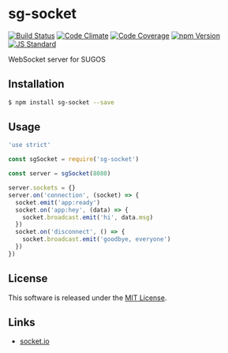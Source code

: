 sg-socket
==========

<!---
This file is generated by ape-tmpl. Do not update manually.
--->

<!-- Badge Start -->
<a name="badges"></a>

[![Build Status][bd_travis_shield_url]][bd_travis_url]
[![Code Climate][bd_codeclimate_shield_url]][bd_codeclimate_url]
[![Code Coverage][bd_codeclimate_coverage_shield_url]][bd_codeclimate_url]
[![npm Version][bd_npm_shield_url]][bd_npm_url]
[![JS Standard][bd_standard_shield_url]][bd_standard_url]

[bd_repo_url]: https://github.com/realglobe-Inc/sg-socket
[bd_travis_url]: http://travis-ci.org/realglobe-Inc/sg-socket
[bd_travis_shield_url]: http://img.shields.io/travis/realglobe-Inc/sg-socket.svg?style=flat
[bd_license_url]: https://github.com/realglobe-Inc/sg-socket/blob/master/LICENSE
[bd_codeclimate_url]: http://codeclimate.com/github/realglobe-Inc/sg-socket
[bd_codeclimate_shield_url]: http://img.shields.io/codeclimate/github/realglobe-Inc/sg-socket.svg?style=flat
[bd_codeclimate_coverage_shield_url]: http://img.shields.io/codeclimate/coverage/github/realglobe-Inc/sg-socket.svg?style=flat
[bd_gemnasium_url]: https://gemnasium.com/realglobe-Inc/sg-socket
[bd_gemnasium_shield_url]: https://gemnasium.com/realglobe-Inc/sg-socket.svg
[bd_npm_url]: http://www.npmjs.org/package/sg-socket
[bd_npm_shield_url]: http://img.shields.io/npm/v/sg-socket.svg?style=flat
[bd_standard_url]: http://standardjs.com/
[bd_standard_shield_url]: https://img.shields.io/badge/code%20style-standard-brightgreen.svg

<!-- Badge End -->


<!-- Description Start -->
<a name="description"></a>

WebSocket server for SUGOS

<!-- Description End -->


<!-- Overview Start -->
<a name="overview"></a>



<!-- Overview End -->


<!-- Sections Start -->
<a name="sections"></a>

<!-- Section from "doc/guides/01.Installation.md.hbs" Start -->

<a name="section-doc-guides-01-installation-md"></a>
Installation
-----

```bash
$ npm install sg-socket --save
```


<!-- Section from "doc/guides/01.Installation.md.hbs" End -->

<!-- Section from "doc/guides/02.Usage.md.hbs" Start -->

<a name="section-doc-guides-02-usage-md"></a>
Usage
---------

```javascript
'use strict'

const sgSocket = require('sg-socket')

const server = sgSocket(8080)

server.sockets = {}
server.on('connection', (socket) => {
  socket.emit('app:ready')
  socket.on('app:hey', (data) => {
    socket.broadcast.emit('hi', data.msg)
  })
  socket.on('disconnect', () => {
    socket.broadcast.emit('goodbye, everyone')
  })
})

```


<!-- Section from "doc/guides/02.Usage.md.hbs" End -->


<!-- Sections Start -->


<!-- LICENSE Start -->
<a name="license"></a>

License
-------
This software is released under the [MIT License](https://github.com/realglobe-Inc/sg-socket/blob/master/LICENSE).

<!-- LICENSE End -->


<!-- Links Start -->
<a name="links"></a>

Links
------

+ [socket.io](https://github.com/socketio/socket.io#readme)

<!-- Links End -->
